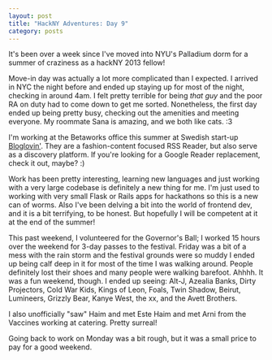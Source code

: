 ```yaml
---
layout: post
title: "HackNY Adventures: Day 9"
category: posts
---
```


It's been over a week since I've moved into NYU's Palladium dorm for a summer of craziness as a hackNY 2013 fellow!

Move-in day was actually a lot more complicated than I expected. I arrived in NYC the night before and ended up staying
up for most of the night, checking in around 4am. I felt pretty terrible for being *that guy* and the poor 
RA on duty had to come down to get me sorted. Nonetheless, the first day ended up being pretty busy, checking out
the amenities and meeting everyone. My roommate Sana is amazing, and we both like cats. :3 

I'm working at the Betaworks office this summer at Swedish start-up [Bloglovin'](http://bloglovin.com). They are a fashion-content focused RSS 
Reader, but also serve as a discovery platform. If you're looking for a Google Reader replacement, check it out, maybe? 
:)

Work has been pretty interesting, learning new languages and just working with a very large codebase is definitely
a new thing for me. I'm just used to working with very small Flask or Rails apps for hackathons so this is a new
can of worms. Also I've been delving a bit into the world of frontend dev, and it is a bit terrifying, to be honest.
But hopefully I will be competent at it at the end of the summer!  

This past weekend, I volunteered for the Governor's Ball; I worked 15 hours over the weekend for 3-day passes to the
festival. Friday was a bit of a mess with the rain storm and the festival grounds were so muddy I ended up being calf
deep in it for most of the time I was walking around. People definitely lost their shoes and many people were walking
barefoot. Ahhhh. It was a fun weekend, though. I ended up seeing: Alt-J, Azealia Banks, Dirty Projectors, Cold War Kids,
Kings of Leon, Foals, Twin Shadow, Beirut, Lumineers, Grizzly Bear, Kanye West, the xx, and the Avett Brothers.

I also unofficially "saw" Haim and met Este Haim and met Arni from the Vaccines working at catering. Pretty surreal!

Going back to work on Monday was a bit rough, but it was a small price to pay for a good weekend.  
